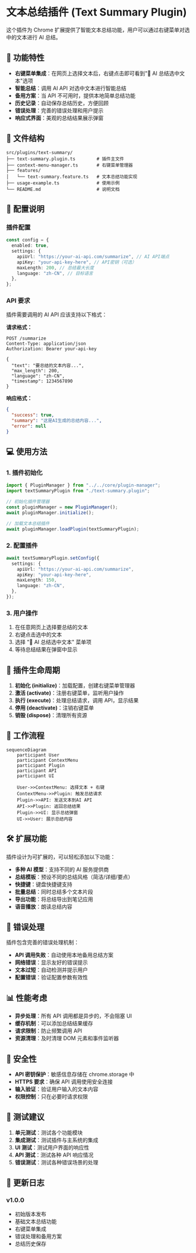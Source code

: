 # 文本总结插件 (Text Summary Plugin)

这个插件为 Chrome 扩展提供了智能文本总结功能，用户可以通过右键菜单对选中的文本进行 AI 总结。

## 🚀 功能特性

- **右键菜单集成**：在网页上选择文本后，右键点击即可看到"📝 AI 总结选中文本"选项
- **智能总结**：调用 AI API 对选中文本进行智能总结
- **备用方案**：当 API 不可用时，提供本地简单总结功能
- **历史记录**：自动保存总结历史，方便回顾
- **错误处理**：完善的错误处理和用户提示
- **响应式界面**：美观的总结结果展示弹窗

## 📁 文件结构

```
src/plugins/text-summary/
├── text-summary.plugin.ts        # 插件主文件
├── context-menu-manager.ts       # 右键菜单管理器
├── features/
│   └── text-summary.feature.ts   # 文本总结功能实现
├── usage-example.ts              # 使用示例
└── README.md                     # 说明文档
```

## 🔧 配置说明

### 插件配置

```typescript
const config = {
  enabled: true,
  settings: {
    apiUrl: "https://your-ai-api.com/summarize", // AI API端点
    apiKey: "your-api-key-here", // API密钥（可选）
    maxLength: 200, // 总结最大长度
    language: "zh-CN", // 目标语言
  },
};
```

### API 要求

插件需要调用的 AI API 应该支持以下格式：

**请求格式：**

```http
POST /summarize
Content-Type: application/json
Authorization: Bearer your-api-key

{
  "text": "要总结的文本内容...",
  "max_length": 200,
  "language": "zh-CN",
  "timestamp": 1234567890
}
```

**响应格式：**

```json
{
  "success": true,
  "summary": "这是AI生成的总结内容...",
  "error": null
}
```

## 💻 使用方法

### 1. 插件初始化

```typescript
import { PluginManager } from "../../core/plugin-manager";
import textSummaryPlugin from "./text-summary.plugin";

// 初始化插件管理器
const pluginManager = new PluginManager();
await pluginManager.initialize();

// 加载文本总结插件
await pluginManager.loadPlugin(textSummaryPlugin);
```

### 2. 配置插件

```typescript
await textSummaryPlugin.setConfig({
  settings: {
    apiUrl: "https://your-ai-api.com/summarize",
    apiKey: "your-api-key-here",
    maxLength: 150,
    language: "zh-CN",
  },
});
```

### 3. 用户操作

1. 在任意网页上选择要总结的文本
2. 右键点击选中的文本
3. 选择 "📝 AI 总结选中文本" 菜单项
4. 等待总结结果在弹窗中显示

## 🔄 插件生命周期

1. **初始化 (initialize)**：加载配置，创建右键菜单管理器
2. **激活 (activate)**：注册右键菜单，监听用户操作
3. **执行 (execute)**：处理总结请求，调用 API，显示结果
4. **停用 (deactivate)**：注销右键菜单
5. **销毁 (dispose)**：清理所有资源

## 🎯 工作流程

```mermaid
sequenceDiagram
    participant User
    participant ContextMenu
    participant Plugin
    participant API
    participant UI

    User->>ContextMenu: 选择文本 + 右键
    ContextMenu->>Plugin: 触发总结请求
    Plugin->>API: 发送文本到AI API
    API->>Plugin: 返回总结结果
    Plugin->>UI: 显示总结弹窗
    UI->>User: 展示总结内容
```

## 🛠️ 扩展功能

插件设计为可扩展的，可以轻松添加以下功能：

- **多种 AI 模型**：支持不同的 AI 服务提供商
- **总结模板**：预设不同的总结风格（简洁/详细/要点）
- **快捷键**：键盘快捷键支持
- **批量总结**：同时总结多个文本片段
- **导出功能**：将总结导出到笔记应用
- **语音播放**：朗读总结内容

## 🚨 错误处理

插件包含完善的错误处理机制：

- **API 调用失败**：自动使用本地备用总结方案
- **网络错误**：显示友好的错误提示
- **文本过短**：自动检测并提示用户
- **配置错误**：验证配置参数有效性

## 📊 性能考虑

- **异步处理**：所有 API 调用都是异步的，不会阻塞 UI
- **缓存机制**：可以添加总结结果缓存
- **请求限制**：防止频繁调用 API
- **资源清理**：及时清理 DOM 元素和事件监听器

## 🔐 安全性

- **API 密钥保护**：敏感信息存储在 chrome.storage 中
- **HTTPS 要求**：确保 API 调用使用安全连接
- **输入验证**：验证用户输入的文本内容
- **权限控制**：只在必要时请求权限

## 🧪 测试建议

1. **单元测试**：测试各个功能模块
2. **集成测试**：测试插件与主系统的集成
3. **UI 测试**：测试用户界面的响应性
4. **API 测试**：测试各种 API 响应情况
5. **错误测试**：测试各种错误场景的处理

## 📝 更新日志

### v1.0.0

- 初始版本发布
- 基础文本总结功能
- 右键菜单集成
- 错误处理和备用方案
- 总结历史保存
